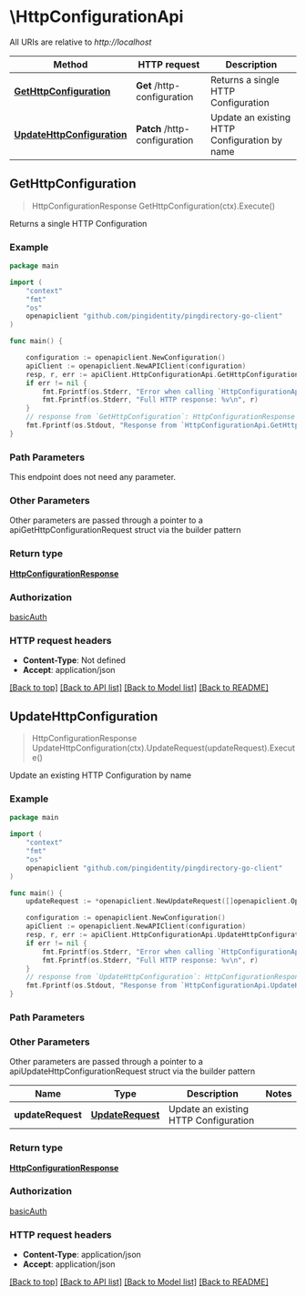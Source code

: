 # \HttpConfigurationApi

All URIs are relative to *http://localhost*

Method | HTTP request | Description
------------- | ------------- | -------------
[**GetHttpConfiguration**](HttpConfigurationApi.md#GetHttpConfiguration) | **Get** /http-configuration | Returns a single HTTP Configuration
[**UpdateHttpConfiguration**](HttpConfigurationApi.md#UpdateHttpConfiguration) | **Patch** /http-configuration | Update an existing HTTP Configuration by name



## GetHttpConfiguration

> HttpConfigurationResponse GetHttpConfiguration(ctx).Execute()

Returns a single HTTP Configuration

### Example

```go
package main

import (
    "context"
    "fmt"
    "os"
    openapiclient "github.com/pingidentity/pingdirectory-go-client"
)

func main() {

    configuration := openapiclient.NewConfiguration()
    apiClient := openapiclient.NewAPIClient(configuration)
    resp, r, err := apiClient.HttpConfigurationApi.GetHttpConfiguration(context.Background()).Execute()
    if err != nil {
        fmt.Fprintf(os.Stderr, "Error when calling `HttpConfigurationApi.GetHttpConfiguration``: %v\n", err)
        fmt.Fprintf(os.Stderr, "Full HTTP response: %v\n", r)
    }
    // response from `GetHttpConfiguration`: HttpConfigurationResponse
    fmt.Fprintf(os.Stdout, "Response from `HttpConfigurationApi.GetHttpConfiguration`: %v\n", resp)
}
```

### Path Parameters

This endpoint does not need any parameter.

### Other Parameters

Other parameters are passed through a pointer to a apiGetHttpConfigurationRequest struct via the builder pattern


### Return type

[**HttpConfigurationResponse**](HttpConfigurationResponse.md)

### Authorization

[basicAuth](../README.md#basicAuth)

### HTTP request headers

- **Content-Type**: Not defined
- **Accept**: application/json

[[Back to top]](#) [[Back to API list]](../README.md#documentation-for-api-endpoints)
[[Back to Model list]](../README.md#documentation-for-models)
[[Back to README]](../README.md)


## UpdateHttpConfiguration

> HttpConfigurationResponse UpdateHttpConfiguration(ctx).UpdateRequest(updateRequest).Execute()

Update an existing HTTP Configuration by name

### Example

```go
package main

import (
    "context"
    "fmt"
    "os"
    openapiclient "github.com/pingidentity/pingdirectory-go-client"
)

func main() {
    updateRequest := *openapiclient.NewUpdateRequest([]openapiclient.Operation{*openapiclient.NewOperation(openapiclient.EnumOperation("add"), "Path_example")}) // UpdateRequest | Update an existing HTTP Configuration

    configuration := openapiclient.NewConfiguration()
    apiClient := openapiclient.NewAPIClient(configuration)
    resp, r, err := apiClient.HttpConfigurationApi.UpdateHttpConfiguration(context.Background()).UpdateRequest(updateRequest).Execute()
    if err != nil {
        fmt.Fprintf(os.Stderr, "Error when calling `HttpConfigurationApi.UpdateHttpConfiguration``: %v\n", err)
        fmt.Fprintf(os.Stderr, "Full HTTP response: %v\n", r)
    }
    // response from `UpdateHttpConfiguration`: HttpConfigurationResponse
    fmt.Fprintf(os.Stdout, "Response from `HttpConfigurationApi.UpdateHttpConfiguration`: %v\n", resp)
}
```

### Path Parameters



### Other Parameters

Other parameters are passed through a pointer to a apiUpdateHttpConfigurationRequest struct via the builder pattern


Name | Type | Description  | Notes
------------- | ------------- | ------------- | -------------
 **updateRequest** | [**UpdateRequest**](UpdateRequest.md) | Update an existing HTTP Configuration | 

### Return type

[**HttpConfigurationResponse**](HttpConfigurationResponse.md)

### Authorization

[basicAuth](../README.md#basicAuth)

### HTTP request headers

- **Content-Type**: application/json
- **Accept**: application/json

[[Back to top]](#) [[Back to API list]](../README.md#documentation-for-api-endpoints)
[[Back to Model list]](../README.md#documentation-for-models)
[[Back to README]](../README.md)


